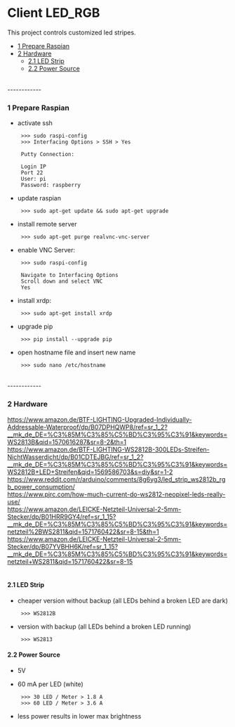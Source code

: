 # Client LED_RGB

This project controls customized led stripes.

   * <a href="#1 Prepare Raspian">1 Prepare Raspian</a>
   * <a href="#2 Hardware">2 Hardware</a>
      * <a href="#2.1 LED Strip">2.1 LED Strip</a>
      * <a href="#2.2 Power Source">2.2 Power Source</a>


</br>
------------
</br>

<a name="1 Prepare Raspian"></a>

### 1 Prepare Raspian 

- activate ssh

       >>> sudo raspi-config
       >>> Interfacing Options > SSH > Yes

       Putty Connection:

       Login IP
       Port 22
       User: pi
       Password: raspberry

- update raspian

       >>> sudo apt-get update && sudo apt-get upgrade

- install remote server

       >>> sudo apt-get purge realvnc-vnc-server

- enable VNC Server:

       >>> sudo raspi-config       

       Navigate to Interfacing Options
       Scroll down and select VNC 
       Yes

- install xrdp:

       >>> sudo apt-get install xrdp

- upgrade pip

       >>> pip install --upgrade pip

- open hostname file and insert new name

       >>> sudo nano /etc/hostname

</br>
------------
</br>

<a name="2 Hardware"></a>

### 2 Hardware

https://www.amazon.de/BTF-LIGHTING-Upgraded-Individually-Addressable-Waterproof/dp/B07DPHQWP8/ref=sr_1_2?__mk_de_DE=%C3%85M%C3%85%C5%BD%C3%95%C3%91&keywords=WS2813B&qid=1570616287&sr=8-2&th=1
</br>
https://www.amazon.de/BTF-LIGHTING-WS2812B-300LEDs-Streifen-NichtWasserdicht/dp/B01CDTEJBG/ref=sr_1_2?__mk_de_DE=%C3%85M%C3%85%C5%BD%C3%95%C3%91&keywords=WS2812B+LED+Streifen&qid=1569586703&s=diy&sr=1-2
</br>
https://www.reddit.com/r/arduino/comments/8g6yg3/led_strip_ws2812b_rgb_power_consumption/
</br>
https://www.pjrc.com/how-much-current-do-ws2812-neopixel-leds-really-use/
</br>
https://www.amazon.de/LEICKE-Netzteil-Universal-2-5mm-Stecker/dp/B01HRR9GY4/ref=sr_1_15?__mk_de_DE=%C3%85M%C3%85%C5%BD%C3%95%C3%91&keywords=netzteil%2BWS2811&qid=1571760422&sr=8-15&th=1
</br>
https://www.amazon.de/LEICKE-Netzteil-Universal-2-5mm-Stecker/dp/B07YVBHH6K/ref=sr_1_15?__mk_de_DE=%C3%85M%C3%85%C5%BD%C3%95%C3%91&keywords=netzteil+WS2811&qid=1571760422&sr=8-15
</br>
</br>

<a name="2.1 LED Strip"></a>

#### 2.1 LED Strip

- cheaper version without backup (all LEDs behind a broken LED are dark)

       >>> WS2812B 

- version with backup (all LEDs behind a broken LED running)

       >>> WS2813

<a name="2.2 Power Source"></a>

#### 2.2 Power Source

- 5V
- 60 mA per LED (white)

       >>> 30 LED / Meter > 1.8 A
       >>> 60 LED / Meter > 3.6 A      

- less power results in lower max brightness